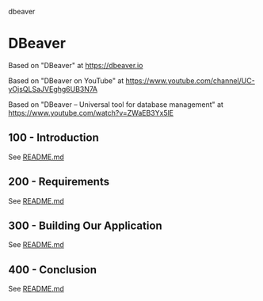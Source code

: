 dbeaver
# DBeaver

Based on "DBeaver" at https://dbeaver.io

Based on "DBeaver on YouTube" at https://www.youtube.com/channel/UC-yOjsQLSaJVEghg6UB3N7A

Based on "DBeaver – Universal tool for database management" at https://www.youtube.com/watch?v=ZWaEB3Yx5lE

## 100 - Introduction

See [README.md](./100/README.md)

## 200 - Requirements

See [README.md](./200/README.md)

## 300 - Building Our Application

See [README.md](./300/README.md)

## 400 - Conclusion

See [README.md](./400/README.md)
